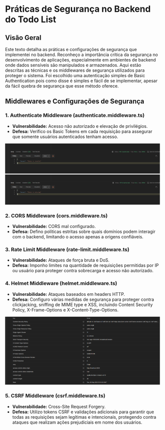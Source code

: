 # Práticas de Segurança no Backend do Todo List

## Visão Geral

Este texto detalha as práticas e configurações de segurança que implementei no backend. Reconheço a importância crítica da segurança no desenvolvimento de aplicações, especialmente em ambientes de backend onde dados sensíveis são manipulados e armazenados. Aqui estão descritas as técnicas e os middlewares de segurança utilizados para proteger o sistema. Foi escolhido uma autenticação simples de Basic Authentication pois como disse é simples e fácil de se implementar, apesar da fácil quebra de segurança que esse método oferece.

## Middlewares e Configurações de Segurança

### 1. Authenticate Middleware (authenticate.middleware.ts)

- **Vulnerabilidade:** Acesso não autorizado e elevação de privilégios.
- **Defesa:** Verifico os Basic Tokens em cada requisição para assegurar que somente usuários autenticados tenham acesso.

![invalid_token](../images/invalid_token.png)
![sem_token](../images/token_missing.png)

### 2. CORS Middleware (cors.middleware.ts)

- **Vulnerabilidade:** CORS mal configurado.
- **Defesa:** Defino políticas estritas sobre quais domínios podem interagir com o backend, limitando o acesso apenas a origens confiáveis.

### 3. Rate Limit Middleware (rate-limit.middleware.ts)

- **Vulnerabilidade:** Ataques de força bruta e DoS.
- **Defesa:** Imponho limites na quantidade de requisições permitidas por IP ou usuário para proteger contra sobrecarga e acesso não autorizado.

### 4. Helmet Middleware (helmet.middleware.ts)

- **Vulnerabilidade:** Ataques baseados em headers HTTP.
- **Defesa:** Configuro várias medidas de segurança para proteger contra clickjacking, sniffing de MIME type e XSS, incluindo Content Security Policy, X-Frame-Options e X-Content-Type-Options.

![reponse-headers](../images/reponse-headers.png)

### 5. CSRF Middleware (csrf.middleware.ts)

- **Vulnerabilidade:** Cross-Site Request Forgery.
- **Defesa:** Utilizo tokens CSRF e validações adicionais para garantir que todas as requisições sejam legítimas e intencionais, protegendo contra ataques que realizam ações prejudiciais em nome dos usuários.
